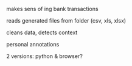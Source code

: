 makes sens of ing bank transactions

reads generated files from folder (csv, xls, xlsx)

cleans data, detects context

personal annotations

2 versions: python & browser?